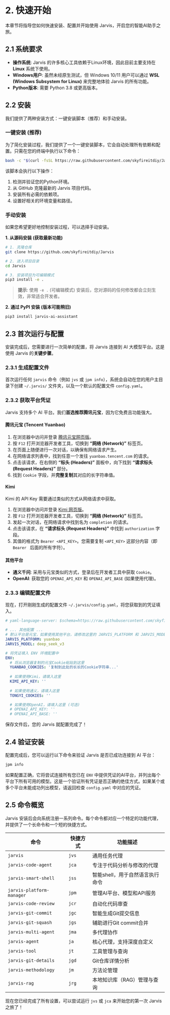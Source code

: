 # 2. 快速开始

本章节将指导您如何快速安装、配置并开始使用 Jarvis，开启您的智能AI助手之旅。

## 2.1 系统要求

-   **操作系统**: Jarvis 的许多核心工具依赖于Linux环境，因此目前主要支持在 **Linux** 系统下使用。
-   **Windows用户**: 虽然未经原生测试，但 Windows 10/11 用户可以通过 **WSL (Windows Subsystem for Linux)** 来完整地体验 Jarvis 的所有功能。
-   **Python版本**: 需要 Python 3.8 或更高版本。

## 2.2 安装

我们提供了两种安装方式：一键安装脚本（推荐）和手动安装。

### 一键安装 (推荐)

为了简化安装过程，我们提供了一个一键安装脚本，它会自动处理所有依赖和配置。只需在您的终端中执行以下命令：

```bash
bash -c "$(curl -fsSL https://raw.githubusercontent.com/skyfireitdiy/Jarvis/main/scripts/install.sh)"
```

该脚本会执行以下操作：
1.  检测并验证您的Python环境。
2.  从 GitHub 克隆最新的 Jarvis 项目代码。
3.  安装所有必需的依赖项。
4.  设置好相关的环境变量和路径。

### 手动安装

如果您希望更好地控制安装过程，可以选择手动安装。

**1. 从源码安装 (获取最新功能)**

```bash
# 1. 克隆仓库
git clone https://github.com/skyfireitdiy/Jarvis

# 2. 进入项目目录
cd Jarvis

# 3. 安装项目为可编辑模式
pip3 install -e .
```
> **提示**: 使用 `-e .` (可编辑模式) 安装后，您对源码的任何修改都会立刻生效，非常适合开发者。

**2. 通过 PyPI 安装 (版本可能稍旧)**

```bash
pip3 install jarvis-ai-assistant
```

## 2.3 首次运行与配置

安装完成后，您需要进行一次简单的配置，将 Jarvis 连接到 AI 大模型平台。这是使用 Jarvis 的**关键步骤**。

### 2.3.1 生成配置文件

首次运行任何 `jarvis` 命令（例如 `jvs` 或 `jpm info`），系统会自动在您的用户主目录下创建 `~/.jarvis/` 文件夹，以及一个默认的配置文件 `config.yaml`。

### 2.3.2 获取平台凭证

Jarvis 支持多个 AI 平台。我们**首选推荐腾讯元宝**，因为它免费且功能强大。

#### 腾讯元宝 (Tencent Yuanbao)

1.  在浏览器中访问并登录 [腾讯元宝网页版](https://yuanbao.tencent.com/)。
2.  按 `F12` 打开浏览器开发者工具，切换到 **“网络 (Network)”** 标签页。
3.  在页面上随便进行一次对话，以确保有网络请求产生。
4.  在网络请求列表中，找到任意一个发往 `yuanbao.tencent.com` 的请求。
5.  点击该请求，在右侧的 **“标头 (Headers)”** 面板中，向下找到 **“请求标头 (Request Headers)”** 部分。
6.  找到 `Cookie` 字段，并**完整复制**其对应的长字符串值。

#### Kimi
Kimi 的 API Key 需要通过类似的方式从网络请求中获取。

1.  在浏览器中访问并登录 [Kimi 网页版](https://kimi.moonshot.cn/)。
2.  按 `F12` 打开浏览器开发者工具，切换到 **“网络 (Network)”** 标签页。
3.  发起一次对话，在网络请求中找到名为 `completion` 的请求。
4.  点击该请求，在 **“请求标头 (Request Headers)”** 中找到 `authorization` 字段。
5.  其值的格式为 `Bearer <API_KEY>`。您需要复制 `<API_KEY>` 这部分内容（即 `Bearer ` 后面的所有字符）。

#### 其他平台

-   **通义千问**: 采用与元宝类似的方式，登录后在开发者工具中获取 `Cookie`。
-   **OpenAI**: 获取您的 `OPENAI_API_KEY` 和 `OPENAI_API_BASE` (如果使用代理)。

### 2.3.3 编辑配置文件

现在，打开刚刚生成的配置文件 `~/.jarvis/config.yaml`，将您获取到的凭证填入。

```yaml
# yaml-language-server: $schema=https://raw.githubusercontent.com/skyfireitdiy/Jarvis/main/docs/schema/config.schema.json

# ... 其他配置 ...
# 默认平台是元宝，如果使用其他平台，请修改这里的 JARVIS_PLATFORM 和 JARVIS_MODEL
JARVIS_PLATFORM: yuanbao
JARVIS_MODEL: deep_seek_v3

# 将凭证填入 ENV 环境配置中
ENV:
  # 将从浏览器复制的元宝Cookie粘贴到这里
  YUANBAO_COOKIES: '复制到此处的长长的Cookie字符串...'
  
  # 如果使用Kimi，请填入这里
  KIMI_API_KEY: ''
  
  # 如果使用通义，请填入这里
  TONGYI_COOKIES: ''

  # 如果使用OpenAI，请填入这里 (可选)
  # OPENAI_API_KEY: ''
  # OPENAI_API_BASE: ''
```

保存文件后，您的 Jarvis 就配置完成了！

## 2.4 验证安装

配置完成后，您可以运行以下命令来验证 Jarvis 是否已成功连接到 AI 平台：

```bash
jpm info
```

如果配置正确，它将尝试连接所有您已在 `ENV` 中提供凭证的AI平台，并列出每个平台下所有可用的模型。这是一个验证所有凭证是否正确的绝佳方式。如果某个或多个平台未能成功列出模型，请返回检查 `config.yaml` 中对应的凭证。

## 2.5 命令概览

Jarvis 安装后会向系统注册一系列命令。每个命令都对应一个特定的功能代理，并提供了一个长命令和一个短的快捷方式。

| 命令                       | 快捷方式 | 功能描述                               |
| -------------------------- | -------- | -------------------------------------- |
| `jarvis`                   | `jvs`    | 通用任务代理                           |
| `jarvis-code-agent`        | `jca`    | 专注于代码分析与修改的代理             |
| `jarvis-smart-shell`       | `jss`    | 智能shell，用于自然语言执行命令      |
| `jarvis-platform-manager`  | `jpm`    | 管理AI平台、模型和API服务            |
| `jarvis-code-review`       | `jcr`    | 自动化代码审查                         |
| `jarvis-git-commit`        | `jgc`    | 智能生成Git提交信息                  |
| `jarvis-git-squash`        | `jgs`    | 辅助进行Git commit合并               |
| `jarvis-multi-agent`       | `jma`    | 多代理协作                             |
| `jarvis-agent`             | `ja`     | 核心代理，支持深度自定义               |
| `jarvis-tool`              | `jt`     | 工具管理与查询                         |
| `jarvis-git-details`       | `jgd`    | Git仓库详情分析                      |
| `jarvis-methodology`       | `jm`     | 方法论管理                             |
| `jarvis-rag`               | `jrg`    | 本地知识库（RAG）管理与查询          |

现在您已经完成了所有设置，可以尝试运行 `jvs` 或 `jca` 来开始您的第一次 Jarvis 之旅了！
